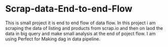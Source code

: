 # Scrap-data-End-to-end-Flow

This is small project it is end to end flow of data flow.
In this project i am scraping the data of listing and products from scrap.io and then on laod the data in big query and make small analysis at the end of poject flow.
I am using Perfect for Making dag in data pipeline.
